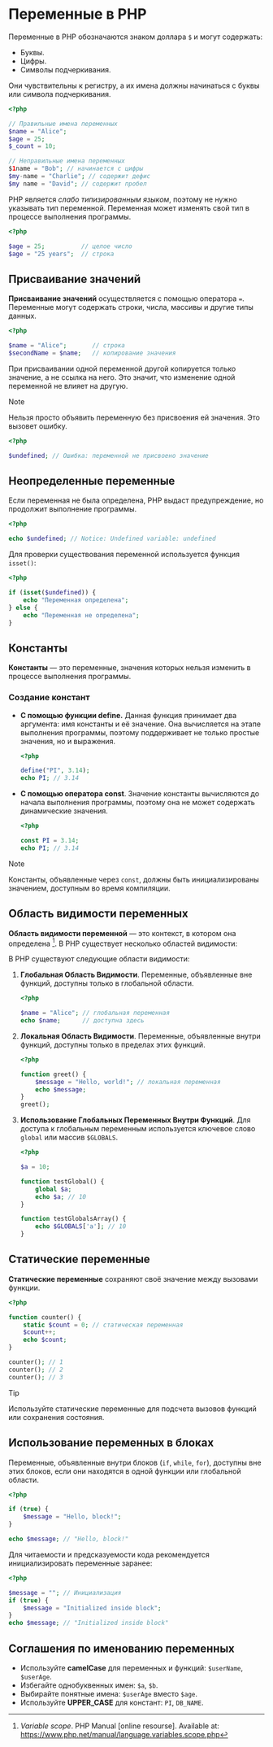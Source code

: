 # Переменные в PHP

Переменные в PHP обозначаются знаком доллара `$` и могут содержать:

- Буквы.
- Цифры.
- Символы подчеркивания.

Они чувствительны к регистру, а их имена должны начинаться с буквы или символа подчеркивания.

```php
<?php

// Правильные имена переменных
$name = "Alice";
$age = 25;
$_count = 10;

// Неправильные имена переменных
$1name = "Bob"; // начинается с цифры
$my-name = "Charlie"; // содержит дефис
$my name = "David"; // содержит пробел
```

PHP является _слабо типизированным языком_, поэтому не нужно указывать тип переменной. Переменная может изменять свой тип в процессе выполнения программы.

```php
<?php

$age = 25;          // целое число
$age = "25 years";  // строка
```

## Присваивание значений

**Присваивание значений** осуществляется с помощью оператора `=`. Переменные могут содержать строки, числа, массивы и другие типы данных.

```php
<?php

$name = "Alice";       // строка
$secondName = $name;   // копирование значения
```

При присваивании одной переменной другой копируется только значение, а не ссылка на него. Это значит, что изменение одной переменной не влияет на другую.

> [!NOTE]  
> Нельзя просто объявить переменную без присвоения ей значения. Это вызовет ошибку.

```php
<?php

$undefined; // Ошибка: переменной не присвоено значение
```

## Неопределенные переменные

Если переменная не была определена, PHP выдаст предупреждение, но продолжит выполнение программы.

```php
<?php

echo $undefined; // Notice: Undefined variable: undefined
```

Для проверки существования переменной используется функция `isset()`:

```php
<?php

if (isset($undefined)) {
    echo "Переменная определена";
} else {
    echo "Переменная не определена";
}
```

## Константы

**Константы** — это переменные, значения которых нельзя изменить в процессе выполнения программы.

### Создание констант

- **С помощью функции define.** Данная функция принимает два аргумента: имя константы и её значение. Она вычисляется на этапе выполнения программы, поэтому поддерживает не только простые значения, но и выражения.

  ```php
  <?php

  define("PI", 3.14);
  echo PI; // 3.14
  ```

- **С помощью оператора const**. Значение константы вычисляются до начала выполнения программы, поэтому она не может содержать динамические значения.

  ```php
  <?php

  const PI = 3.14;
  echo PI; // 3.14
  ```

> [!NOTE]  
> Константы, объявленные через `const`, должны быть инициализированы значением, доступным во время компиляции.

## Область видимости переменных

**Область видимости переменной** — это контекст, в котором она определена [^1]. В PHP существует несколько областей видимости:

В PHP существуют следующие области видимости:

1. **Глобальная Область Видимости**. Переменные, объявленные вне функций, доступны только в глобальной области.

   ```php
   <?php

   $name = "Alice"; // глобальная переменная
   echo $name;      // доступна здесь
   ```

2. **Локальная Область Видимости**. Переменные, объявленные внутри функций, доступны только в пределах этих функций.

   ```php
   <?php

   function greet() {
       $message = "Hello, world!"; // локальная переменная
       echo $message;
   }
   greet();
   ```

3. **Использование Глобальных Переменных Внутри Функций**. Для доступа к глобальным переменным используется ключевое слово `global` или массив `$GLOBALS`.

   ```php
   <?php

   $a = 10;

   function testGlobal() {
       global $a;
       echo $a; // 10
   }

   function testGlobalsArray() {
       echo $GLOBALS['a']; // 10
   }
   ```

## Статические переменные

**Статические переменные** сохраняют своё значение между вызовами функции.

```php
<?php

function counter() {
    static $count = 0; // статическая переменная
    $count++;
    echo $count;
}

counter(); // 1
counter(); // 2
counter(); // 3
```

> [!TIP]  
> Используйте статические переменные для подсчета вызовов функций или сохранения состояния.

## Использование переменных в блоках

Переменные, объявленные внутри блоков (`if`, `while`, `for`), доступны вне этих блоков, если они находятся в одной функции или глобальной области.

```php
<?php

if (true) {
    $message = "Hello, block!";
}

echo $message; // "Hello, block!"
```

Для читаемости и предсказуемости кода рекомендуется инициализировать переменные заранее:

```php
<?php

$message = ""; // Инициализация
if (true) {
    $message = "Initialized inside block";
}
echo $message; // "Initialized inside block"
```

## Соглашения по именованию переменных

- Используйте **camelCase** для переменных и функций: `$userName`, `$userAge`.
- Избегайте однобуквенных имен: `$a`, `$b`.
- Выбирайте понятные имена: `$userAge` вместо `$age`.
- Используйте **UPPER_CASE** для констант: `PI`, `DB_NAME`.

[^1]: *Variable scope*. PHP Manual [online resourse]. Available at: https://www.php.net/manual/language.variables.scope.php
